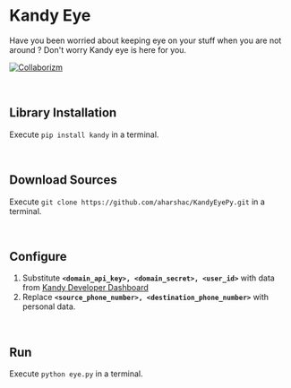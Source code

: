 # **Kandy Eye**

Have you been worried about keeping eye on your stuff when you are not around ? Don't worry Kandy eye is here for you.

[![Collaborizm](https://www.collaborizm.com/GitHubBadge.svg)](https://www.collaborizm.com/project/HyC_rg12g)

&nbsp;

## Library Installation
Execute `pip install kandy` in a terminal.

&nbsp;

## Download Sources
Execute `git clone https://github.com/aharshac/KandyEyePy.git` in a terminal.

&nbsp;

## Configure
1. Substitute **`<domain_api_key>, <domain_secret>, <user_id>`** with data from [Kandy Developer Dashboard](https://developer.kandy.io/)
2. Replace **`<source_phone_number>, <destination_phone_number>`** with personal data.

&nbsp;

## Run
Execute `python eye.py` in a terminal.
